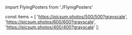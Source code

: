 import FlyingPosters from './FlyingPosters'

const items = [
  'https://picsum.photos/500/500?grayscale', 
  'https://picsum.photos/600/600?grayscale', 
  'https://picsum.photos/400/400?grayscale'
];

<div style={{ height: '600px', position: 'relative' }}>
  <FlyingPosters items={items}/>
</div>